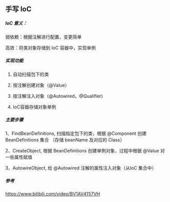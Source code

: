 ## 手写 IoC

##### IoC 意义：

弱依赖：根据注解进行配置，变更简单

高效：将类对象存储到 IoC 容器中，实现单例



##### 实现功能

1. 自动扫描包下的类

2. 按注解创建对象（@Value）

3. 按注解注入对象（@Autowired，@Qualifier)

4. IoC容器存储对象单例

   

##### 主要步骤

1、FindBeanDefinitions, 扫描指定包下的类，根据 @Component 创建 BeanDefinitions 集合 （存储 beanName 及对应的 Class）

2、CreateObject, 根据 BeanDefinitions 创建单例对象，过程中根据 @Value 对一些属性赋值

3、AutowireObject, 给 @Autowired 注解的属性注入对象（从IoC 集合中）



##### 参考

https://www.bilibili.com/video/BV1AV411i7VH